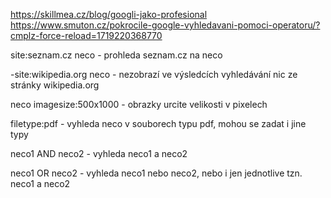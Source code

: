 https://skillmea.cz/blog/googli-jako-profesional
https://www.smuton.cz/pokrocile-google-vyhledavani-pomoci-operatoru/?cmplz-force-reload=1719220368770


site:seznam.cz neco  -  prohleda seznam.cz na neco 

-site:wikipedia.org neco -  nezobrazí ve výsledcích vyhledávání nic ze stránky wikipedia.org

neco imagesize:500x1000 - obrazky urcite velikosti v pixelech

filetype:pdf - vyhleda neco v souborech typu pdf, mohou se zadat i jine typy

neco1 AND neco2 - vyhleda neco1 a neco2

neco1 OR neco2 - vyhleda neco1 nebo neco2, nebo i jen jednotlive tzn. neco1 a neco2
